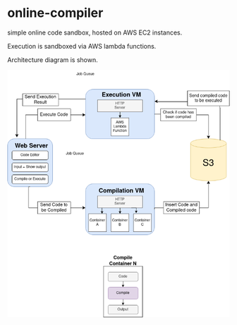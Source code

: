 # online-compiler
simple online code sandbox, hosted on AWS EC2 instances. 

Execution is sandboxed via AWS lambda functions.

Architecture diagram is shown.

![alt text](./cloud%20computing%20arch%202.drawio.png)